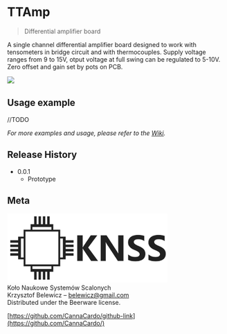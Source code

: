 # TTAmp
> Differential amplifier board


A single channel differential amplifier board designed to work with tensometers in bridge circuit and with thermocouples. Supply voltage ranges from 9 to 15V, otput voltage at full swing can be regulated to 5-10V. Zero offset and gain set by pots on PCB.

![](header.png)

## Usage example

//TODO

_For more examples and usage, please refer to the [Wiki][wiki]._


## Release History

* 0.0.1
    * Prototype

## Meta

![](logo.png)  
Koło Naukowe Systemów Scalonych  
Krzysztof Belewicz – belewicz@gmail.com  
Distributed under the Beerware license.  
  
[https://github.com/CannaCardo/github-link](https://github.com/CannaCardo/)


<!-- Markdown link & img dfn's -->
[wiki]: https://github.com/CannaCardo/Kello/wiki
